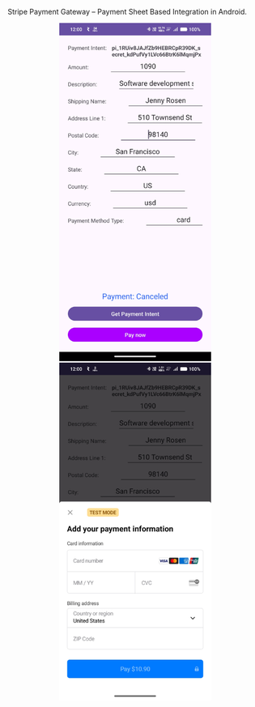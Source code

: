 Stripe Payment Gateway – Payment Sheet Based Integration in Android.

<p align="center">
  <img src="https://raw.githubusercontent.com/saurav781996/Stripepayment2025/main/app/src/main/res/drawable/one.jpg" width="300"/>
  <img src="https://raw.githubusercontent.com/saurav781996/Stripepayment2025/main/app/src/main/res/drawable/two.jpg" width="300"/>
</p>
